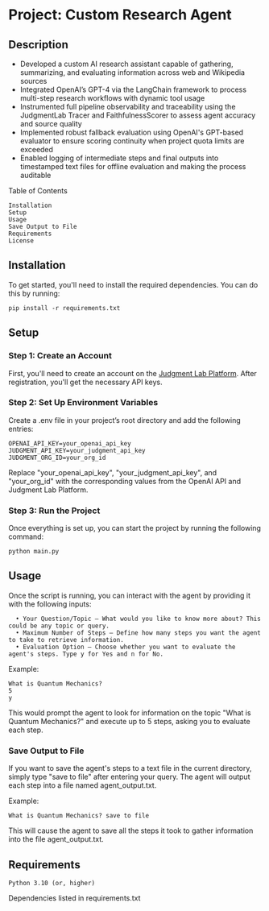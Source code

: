 # Project: Custom Research Agent

## Description

- Developed a custom AI research assistant capable of gathering, summarizing, and evaluating
information across web and Wikipedia sources
- Integrated OpenAI’s GPT-4 via the LangChain framework to process multi-step research
workflows with dynamic tool usage
- Instrumented full pipeline observability and traceability using the JudgmentLab Tracer and
FaithfulnessScorer to assess agent accuracy and source quality
- Implemented robust fallback evaluation using OpenAI's GPT-based evaluator to ensure scoring
continuity when project quota limits are exceeded
- Enabled logging of intermediate steps and final outputs into timestamped text files for offline
evaluation and making the process auditable

Table of Contents

```
Installation
Setup
Usage
Save Output to File
Requirements
License
```

## Installation

To get started, you'll need to install the required dependencies. You can do this by running:

```
pip install -r requirements.txt
```

## Setup


### Step 1: Create an Account
First, you'll need to create an account on the [Judgment Lab Platform](https://app.judgmentlabs.ai/register). After registration, you'll get the necessary API keys.

### Step 2: Set Up Environment Variables
Create a .env file in your project’s root directory and add the following entries:

```
OPENAI_API_KEY=your_openai_api_key
JUDGMENT_API_KEY=your_judgment_api_key
JUDGMENT_ORG_ID=your_org_id
```
Replace "your_openai_api_key", "your_judgment_api_key", and "your_org_id" with the corresponding values from the OpenAI API and Judgment Lab Platform.

### Step 3: Run the Project
Once everything is set up, you can start the project by running the following command:
```
python main.py
```

## Usage

Once the script is running, you can interact with the agent by providing it with the following inputs:

```
  • Your Question/Topic – What would you like to know more about? This could be any topic or query.
  • Maximum Number of Steps – Define how many steps you want the agent to take to retrieve information.
  • Evaluation Option – Choose whether you want to evaluate the agent's steps. Type y for Yes and n for No.
```
  
Example:
```
What is Quantum Mechanics?
5
y
```
This would prompt the agent to look for information on the topic "What is Quantum Mechanics?" and execute up to 5 steps, asking you to evaluate each step.

### Save Output to File

If you want to save the agent's steps to a text file in the current directory, simply type "save to file" after entering your query. The agent will output each step into a file named agent_output.txt.

Example:
```
What is Quantum Mechanics? save to file
```
This will cause the agent to save all the steps it took to gather information into the file agent_output.txt.

## Requirements

```
Python 3.10 (or, higher)
```
Dependencies listed in requirements.txt

